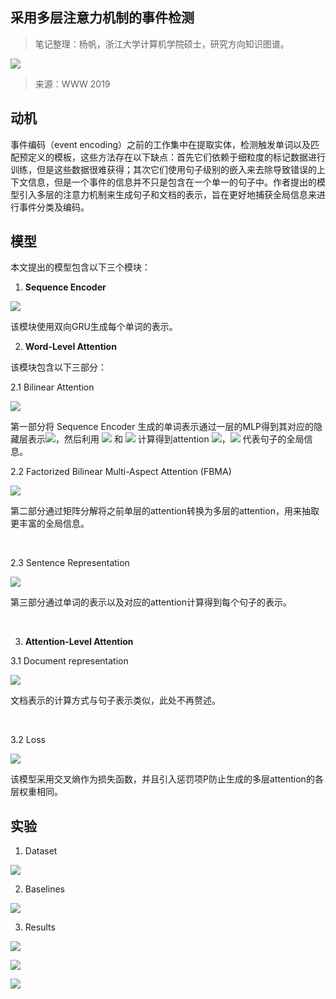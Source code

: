 
## 采用多层注意力机制的事件检测

> 笔记整理：杨帆，浙江大学计算机学院硕士，研究方向知识图谱。

![](img/采用多层注意力机制的事件检测.md_1.png)

> 来源：WWW 2019

## **动机**

事件编码（event encoding）之前的工作集中在提取实体，检测触发单词以及匹配预定义的模板，这些方法存在以下缺点：首先它们依赖于细粒度的标记数据进行训练，但是这些数据很难获得；其次它们使用句子级别的嵌入来去除导致错误的上下文信息，但是一个事件的信息并不只是包含在一个单一的句子中。作者提出的模型引入多层的注意力机制来生成句子和文档的表示，旨在更好地捕获全局信息来进行事件分类及编码。



## **模型**

本文提出的模型包含以下三个模块：

1. **Sequence Encoder** 

![](img/采用多层注意力机制的事件检测.md_2.png)

该模块使用双向GRU生成每个单词的表示。

2. **Word-Level Attention**

该模块包含以下三部分：

2.1 Bilinear Attention 

![](img/采用多层注意力机制的事件检测.md_3.png)

第一部分将 Sequence Encoder 生成的单词表示通过一层的MLP得到其对应的隐藏层表示![](img/采用多层注意力机制的事件检测.md_4.png)，然后利用 ![](img/采用多层注意力机制的事件检测.md_5.png) 和 ![](img/采用多层注意力机制的事件检测.md_6.png) 计算得到attention ![](img/采用多层注意力机制的事件检测.md_7.png)，![](img/采用多层注意力机制的事件检测.md_8.png) 代表句子的全局信息。

2.2 Factorized Bilinear Multi-Aspect Attention (FBMA)

![](img/采用多层注意力机制的事件检测.md_9.png)

第二部分通过矩阵分解将之前单层的attention转换为多层的attention，用来抽取更丰富的全局信息。

 

2.3 Sentence Representation 

![](img/采用多层注意力机制的事件检测.md_10.png)

第三部分通过单词的表示以及对应的attention计算得到每个句子的表示。

 

3. **Attention-Level Attention**

3.1 Document representation 

![](img/采用多层注意力机制的事件检测.md_11.png)

文档表示的计算方式与句子表示类似，此处不再赘述。

 

3.2 Loss 

![](img/采用多层注意力机制的事件检测.md_12.png)

该模型采用交叉熵作为损失函数，并且引入惩罚项P防止生成的多层attention的各层权重相同。



## **实验**

1. Dataset 

![](img/采用多层注意力机制的事件检测.md_13.png)

2. Baselines 

![](img/采用多层注意力机制的事件检测.md_14.png)

3. Results  

![](img/采用多层注意力机制的事件检测.md_15.png)

![](img/采用多层注意力机制的事件检测.md_16.png)

![](img/采用多层注意力机制的事件检测.md_17.png)

